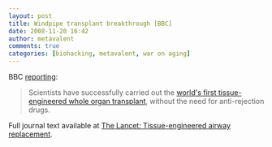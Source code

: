 ```yaml
---
layout: post
title: Windpipe transplant breakthrough [BBC]
date: 2008-11-20 16:42
author: metavalent
comments: true
categories: [biohacking, metavalent, war on aging]
---
```

BBC <a href="https://news.bbc.co.uk/2/hi/health/7735696.stm">reporting</a>:<blockquote>Scientists have successfully carried out the <a href="https://news.bbc.co.uk/1/hi/health/7736549.stm">world's first tissue-engineered whole organ transplant</a>, without the need for anti-rejection drugs.</blockquote>Full journal text available at <a href="https://www.thelancet.com/journals/lancet/article/PIIS0140-6736(08)61599-8/fulltext">The Lancet: Tissue-engineered airway replacement</a>.
